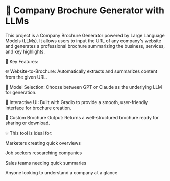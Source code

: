 # 🧠 Company Brochure Generator with LLMs
This project is a Company Brochure Generator powered by Large Language Models (LLMs). It allows users to input the URL of any company's website and generates a professional brochure summarizing the business, services, and key highlights.

🚀 Key Features:

🌐 Website-to-Brochure: Automatically extracts and summarizes content from the given URL.

🤖 Model Selection: Choose between GPT or Claude as the underlying LLM for generation.

🎨 Interactive UI: Built with Gradio to provide a smooth, user-friendly interface for brochure creation.

📄 Custom Brochure Output: Returns a well-structured brochure ready for sharing or download.

💡 This tool is ideal for:

Marketers creating quick overviews

Job seekers researching companies

Sales teams needing quick summaries

Anyone looking to understand a company at a glance
